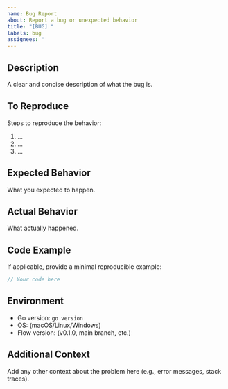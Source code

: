 ```yaml
---
name: Bug Report
about: Report a bug or unexpected behavior
title: "[BUG] "
labels: bug
assignees: ''
---
```


## Description
A clear and concise description of what the bug is.

## To Reproduce
Steps to reproduce the behavior:

1. ...
2. ...
3. ...

## Expected Behavior
What you expected to happen.

## Actual Behavior
What actually happened.

## Code Example
If applicable, provide a minimal reproducible example:

```go
// Your code here
```

## Environment
- Go version: `go version`
- OS: (macOS/Linux/Windows)
- Flow version: (v0.1.0, main branch, etc.)

## Additional Context
Add any other context about the problem here (e.g., error messages, stack traces).
